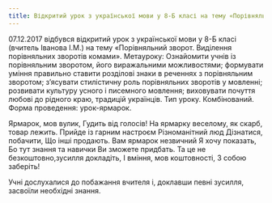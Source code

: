 ```yaml
---
title: Відкритий урок з української мови у 8-Б класі на тему «Порівняльний зворот. Виділення порівняльних зворотів комами»
---
```


07.12.2017 відбувся відкритий урок з української мови у 8-Б класі (вчитель Іванова І.М.) на тему «Порівняльний зворот. Виділення порівняльних зворотів комами». Метауроку: Ознайомити учнів із порівняльним зворотом, його виражальними можливостями; формувати уміння правильно ставити розділові знаки в реченнях з порівняльним зворотом; з’ясувати стилістичну роль порівняльних зворотів у мовленні; розвивати культуру усного і писемного мовлення; виховувати почуття любові до рідного краю, традицій українців. Тип уроку. Комбінований. Форма проведення: урок-ярмарок.

Ярмарок, мов вулик,
Гудить від голосів!
На ярмарку веселому,
як скарб, товар лежить.
Прийде із гарним настроєм
Різноманітний люд
Дізнатися, побачити,
Що інші продають.
Вам ярмарок незвичний
Я хочу показать,
Бо тут знання та навички
Ви зможете придбать.
Та це не безкоштовно,зусилля докладіть,
І вміння, мов коштовності,
З собою заберіть!

Учні дослухалися до побажання вчителя і, доклавши певні зусилля, засвоїли необхідні знання.

<slideshow id="_/72157692321696611" />
